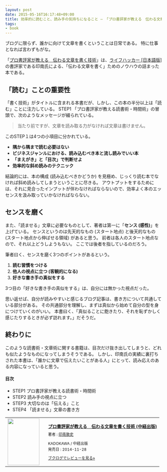 ```yaml
---
layout: post
date: 2015-05-16T16:17:48+09:00
title: 効率的に読むこと、読み手の気持ちになること ― 「プロ書評家が教える　伝わる文章を書く技術」を読んだ
tags:
- book
---
```

ブログに限らず、誰かに向けて文章を書くということは日常である。
特に仕事となれば言わずもがな。

「[プロ書評家が教える　伝わる文章を書く技術](http://www.amazon.co.jp/exec/obidos/ASIN/B00Q5YXLZQ/hifumiass-22/ref=nosim/)」は、[ライフハッカー [日本語版]](http://www.lifehacker.jp/)の書評家である印南氏による、「伝わる文章を書く」ためのノウハウの詰まった本である。

「読む」ことの重要性
---

「書く技術」がタイトルに含まれる本書だが、しかし、この本の半分以上は「読む」ことに注力している。
STEP1 「プロ書評家が教える読書術・時間術」の冒頭で、次のようなメッセージが綴られている。

> 当たり前ですが、文章を読み取る力がなければ文章は書けません。

このSTEP１は4つの小項目に分かれている。

- **隅から隅まで読む必要はない**
- **ビジネスジャンルにおける、読み込むべき本と流し読みでいい本**
- **「まえがき」と「目次」で判断せよ**
- **効率的な斜め読みのテクニック**

結論的には、本の構成 (読み込むべきかどうか) を見極め、じっくり読む本でなければ斜め読みしてしまうということに尽きる。
アウトプットをするためには、それに見合ったインプットが伴わなければならないので、効率よく本のエッセンスを汲み取っていかなければならない。

センスを磨く
---

また、「読ませる」文章に必要なものとして、著者は第一に「**センス (感性)**」を上げている。
センスというのは先天的なもの (スタート地点) と後天的なもの (スタート地点から伸ばせる領域) があると思う。
前者は各人のスタート地点なので、それ以上どうしようもない。
ここでは後者を指しているのだろう。

筆者曰く、センスを磨く3つのポイントがあるという。

1. **読む習慣をつける**
1. **他人の視点に立つ (客観的になる)**
1. **好きな書き手の真似をする**

3つ目の「好きな書き手の真似をする」は、自分には無かった視点だった。

思い返せば、自分が読みやすいと感じるブログ記事は、書き方について共通している部分がある。
その共通部分を理解し、まずは真似から始めて自分の型を身につけていくのがいい。
本書曰く、「真似ることに飽きたり、それを恥ずかしく感じたりするときが必ず訪れます。」だそうだ。

終わりに
---

このような読書術・文章術に関する書籍は、目次だけ抜き出してしまうと、どれも似たようなものになってしまうそうである。
しかし、印南氏の実績に裏打ちされた本書は、「誰かに文章で伝えたいことがある人」にとって、読み応えのある内容になっていると思う。

#### 目次

- STEP1 プロ書評家が教える読書術・時間術
- STEP2 読み手の視点に立つ
- STEP3 大切なのは「伝える」こと
- STEP4 「読ませる」文章の書き方

<div class="booklog_html"><table><tr><td class="booklog_html_image"><a href="http://www.amazon.co.jp/exec/obidos/ASIN/B00Q5YXLZQ/hifumiass-22/ref=nosim/" target="_blank"><img src="http://ecx.images-amazon.com/images/I/51xDgKNJOxL._SL160_.jpg" width="102" height="150" style="border:0;border-radius:0;" /></a></td><td class="booklog_html_info" style="padding-left:20px;"><div class="booklog_html_title" style="margin-bottom:10px;font-size:14px;font-weight:bold;"><a href="http://www.amazon.co.jp/exec/obidos/ASIN/B00Q5YXLZQ/hifumiass-22/ref=nosim/" target="_blank">プロ書評家が教える　伝わる文章を書く技術 (中経出版)</a></div><div style="margin-bottom:10px;"><div class="booklog_html_author" style="margin-bottom:15px;font-size:12px;;line-height:1.2em">著者 : <a href="http://booklog.jp/author/%E5%8D%B0%E5%8D%97%E6%95%A6%E5%8F%B2" target="_blank">印南敦史</a></div><div class="booklog_html_manufacturer" style="margin-bottom:5px;font-size:12px;;line-height:1.2em">KADOKAWA / 中経出版</div><div class="booklog_html_release" style="font-size:12px;;line-height:1.2em">発売日 : 2014-11-28</div></div><div class="booklog_html_link_amazon"><a href="http://booklog.jp/item/1/B00Q5YXLZQ" style="font-size:12px;" target="_blank">ブクログでレビューを見る»</a></div></td></tr></table></div>
